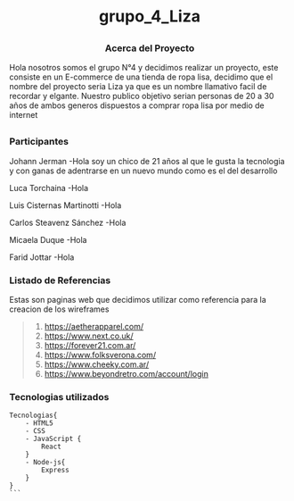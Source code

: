 # <h1 align="center"> grupo_4_Liza </h1>

## <h3 align="center"> Acerca del Proyecto </h3>

Hola nosotros somos el grupo N°4 y decidimos realizar un proyecto, este consiste en un E-commerce de una tienda de ropa lisa, decidimo que el nombre del proyecto seria Liza ya que es un nombre llamativo facil de recordar y elgante. Nuestro publico objetivo serian personas de 20 a 30 años de ambos generos dispuestos a comprar ropa lisa por medio de internet


## <h3> Participantes </h3>

Johann Jerman 
-Hola soy un chico de 21 años al que le gusta la tecnologia y con ganas de adentrarse en un nuevo mundo como es el del desarrollo

Luca Torchaina 
-Hola

Luis Cisternas Martinotti
-Hola

Carlos Steavenz Sánchez
-Hola

Micaela Duque
-Hola

Farid Jottar
-Hola


### <h3> Listado de Referencias </h3>

Estas son paginas web que decidimos utilizar como referencia para la creacion de los wireframes

> 1) https://aetherapparel.com/
> 2) https://www.next.co.uk/
> 3) https://forever21.com.ar/
> 4) https://www.folksverona.com/
> 5) https://www.cheeky.com.ar/
> 6) https://www.beyondretro.com/account/login

### Tecnologias utilizados
````
Tecnologias{
    - HTML5 
    - CSS 
    - JavaScript {
        React
    }
    - Node-js{
        Express
    }
}
```
